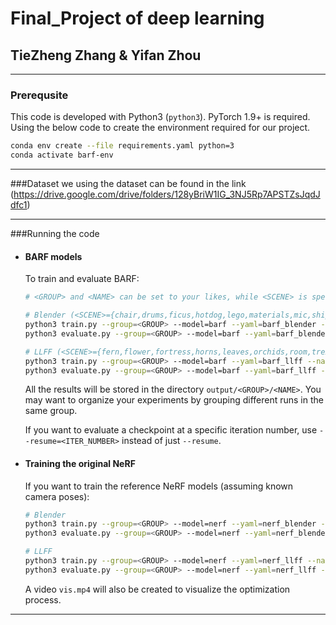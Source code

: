 # Final_Project of deep learning
## TieZheng Zhang & Yifan Zhou
---------------------------------------------------------------------------------------
### Prerequsite
This code is developed with Python3 (`python3`). PyTorch 1.9+ is required. 
Using the below code to create the environment required for our project.
```bash
conda env create --file requirements.yaml python=3
conda activate barf-env
```
---------------------------------------------------------------------------------------
###Dataset
we using the dataset can be found in the link (https://drive.google.com/drive/folders/128yBriW1IG_3NJ5Rp7APSTZsJqdJdfc1)


---------------------------------------------------------------------------------------
###Running the code
- #### BARF models
  To train and evaluate BARF:
  ```bash
  # <GROUP> and <NAME> can be set to your likes, while <SCENE> is specific to datasets
  
  # Blender (<SCENE>={chair,drums,ficus,hotdog,lego,materials,mic,ship})
  python3 train.py --group=<GROUP> --model=barf --yaml=barf_blender --name=<NAME> --data.scene=<SCENE> --barf_c2f=[0.1,0.5]
  python3 evaluate.py --group=<GROUP> --model=barf --yaml=barf_blender --name=<NAME> --data.scene=<SCENE> --data.val_sub= --resume
  
  # LLFF (<SCENE>={fern,flower,fortress,horns,leaves,orchids,room,trex})
  python3 train.py --group=<GROUP> --model=barf --yaml=barf_llff --name=<NAME> --data.scene=<SCENE> --barf_c2f=[0.1,0.5]
  python3 evaluate.py --group=<GROUP> --model=barf --yaml=barf_llff --name=<NAME> --data.scene=<SCENE> --resume
  ```
  All the results will be stored in the directory `output/<GROUP>/<NAME>`.
  You may want to organize your experiments by grouping different runs in the same group.
  
  If you want to evaluate a checkpoint at a specific iteration number, use `--resume=<ITER_NUMBER>` instead of just `--resume`.

- #### Training the original NeRF
  If you want to train the reference NeRF models (assuming known camera poses):
  ```bash
  # Blender
  python3 train.py --group=<GROUP> --model=nerf --yaml=nerf_blender --name=<NAME> --data.scene=<SCENE>
  python3 evaluate.py --group=<GROUP> --model=nerf --yaml=nerf_blender --name=<NAME> --data.scene=<SCENE> --data.val_sub= --resume
  
  # LLFF
  python3 train.py --group=<GROUP> --model=nerf --yaml=nerf_llff --name=<NAME> --data.scene=<SCENE>
  python3 evaluate.py --group=<GROUP> --model=nerf --yaml=nerf_llff --name=<NAME> --data.scene=<SCENE> --resume
  ```
  A video `vis.mp4` will also be created to visualize the optimization process.

---------------------------------------------------------------------------------------






